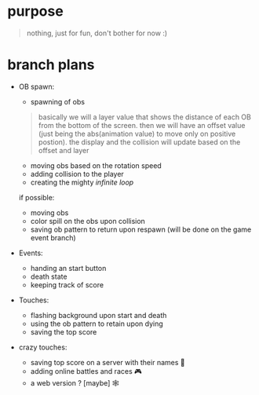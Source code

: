 # purpose

> nothing, just for fun, don't bother for now :)

# branch plans

- OB spawn:
    - spawning of obs
    > basically we will a layer value that shows the distance of each OB from the bottom of the screen. then we will have an offset value (just being the abs(animation value) to move only on positive postion). the display and the collision will update based on the offset and layer
    - moving obs based on the rotation speed
    - adding collision to the player
    - creating the mighty *infinite loop*

    if possible:
    - moving obs
    - color spill on the obs upon collision
    - saving ob pattern to return upon respawn (will be done on the game event branch)

- Events:
    - handing an start button
    - death state
    - keeping track of score

- Touches:
    - flashing background upon start and death
    - using the ob pattern to retain upon dying 
    - saving the top score
- crazy touches:
    - saving top score on a server with their names 💾
    - adding online battles and races 🎮
    - a web version ? [maybe] 🕸